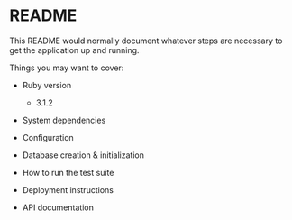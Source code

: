# README

This README would normally document whatever steps are necessary to get the
application up and running.

Things you may want to cover:

* Ruby version
  - 3.1.2

* System dependencies

* Configuration

* Database creation & initialization

* How to run the test suite

* Deployment instructions

* API documentation
